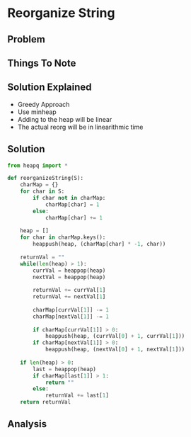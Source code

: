 # Reorganize String

## Problem

## Things To Note

## Solution Explained

- Greedy Approach
- Use minheap
- Adding to the heap will be linear
- The actual reorg will be in linearithmic time

## Solution

```python
from heapq import *

def reorganizeString(S):
    charMap = {}
    for char in S:
        if char not in charMap:
            charMap[char] = 1
        else:
            charMap[char] += 1
                
    heap = []
    for char in charMap.keys():
        heappush(heap, (charMap[char] * -1, char))
        
    returnVal = ""
    while(len(heap) > 1):
        currVal = heappop(heap)
        nextVal = heappop(heap)
            
        returnVal += currVal[1]
        returnVal += nextVal[1]
            
        charMap[currVal[1]] -= 1
        charMap[nextVal[1]] -= 1
            
        if charMap[currVal[1]] > 0:
            heappush(heap, (currVal[0] + 1, currVal[1]))
        if charMap[nextVal[1]] > 0:
            heappush(heap, (nextVal[0] + 1, nextVal[1]))
        
    if len(heap) > 0:
        last = heappop(heap)
        if charMap[last[1]] > 1:
            return ""
        else:
            returnVal += last[1]
    return returnVal
```

## Analysis